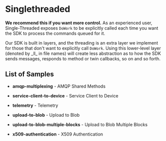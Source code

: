 # Singlethreaded

**We recommend this if you want more control.** As an experienced user, Single-Threaded exposes `DoWork` to be explicitly called each time you want the SDK to process the commands queued for it. 

Our SDK is built in layers, and the threading is an extra layer we implement for those that don't want to explicitly call `DoWork`. Using this lower-level layer (denoted by \_ll\_ in file names) will create less abstraction as to how the SDK sends messages, responds to method or twin callbacks, so on and so forth.
 

## List of Samples

- **amqp-multiplexing** -
AMQP Shared Methods

- **service-client-to-device** - 
Service Client to Device

- **telemetry** - 
Telemetry

- **upload-to-blob** - 
Upload to Blob

- **upload-to-blob-multiple-blocks** - 
Upload to Blob Multiple Blocks

- **x509-authentication** - 
X509 Authentication